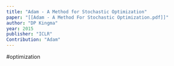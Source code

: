 ```yaml
---
title: "Adam - A Method for Stochastic Optimization"
paper: "[[Adam - A Method For Stochastic Optimization.pdf]]"
author: "DP Kingma"
year: 2015
publisher: "ICLR"
Contribution: "Adam"
---
```

#optimization